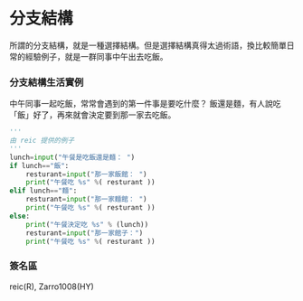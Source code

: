 # 分支結構

所謂的分支結構，就是一種選擇結構。但是選擇結構真得太過術語，換比較簡單日常的經驗例子，就是一群同事中午出去吃飯。

### 分支結構生活實例

中午同事一起吃飯，常常會遇到的第一件事是要吃什麼？ 飯還是麵，有人說吃「飯」好了，再來就會決定要到那一家去吃飯。

``` Python
'''
由 reic 提供的例子
'''
lunch=input("午餐是吃飯還是麵： ")
if lunch=="飯":
    resturant=input("那一家飯館： ")
    print("午餐吃 %s" %( resturant ))
elif lunch=="麵":
    resturant=input("那一家麵館： ")
    print("午餐吃 %s" %( resturant ))
else:
    print("午餐決定吃 %s" % (lunch))
    resturant=input("那一家館子：")
    print("午餐吃 %s" %( resturant ))
```

### 簽名區

reic(R), Zarro1008(HY)